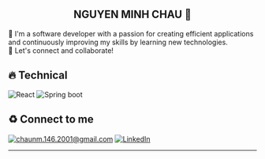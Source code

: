 <h2 align="center">NGUYEN MINH CHAU 👋</h2> 

<p>🌟 I'm a software developer with a passion for creating efficient applications and continuously improving my skills by learning new technologies. <br/> 🤝 Let's connect and collaborate!</p>

## <h2>🔥 Technical </h2>
<img src="https://img.shields.io/badge/-ReactJs-61DAFB?logo=react&logoColor=white&style=flat-square" alt="React" title="React"/> <img src="https://img.shields.io/badge/SpringBoot-6DB33F?style=flat-square&logo=Spring&logoColor=white" alt="Spring boot" title="Spring boot"/>

## <h2>♻️ Connect to me </h2>
<a href="mailto:chaunm.146.2001@gmail.com" target="_blank"><img src="https://img.shields.io/badge/Gmail-D14836?style=for-the-badge&logo=gmail&logoColor=white" alt="chaunm.146.2001@gmail.com" title="chaunm.146.2001@gmail.com" align="center"/></a>
<a href="https://www.linkedin.com/in/nguyen-minh-chau-304a2b2b8/"><img src="https://img.shields.io/badge/LinkedIn-0077B5?style=for-the-badge&logo=linkedin&logoColor=white" alt="LinkedIn" title="LinkedIn" align="center"/></a>

<hr />


